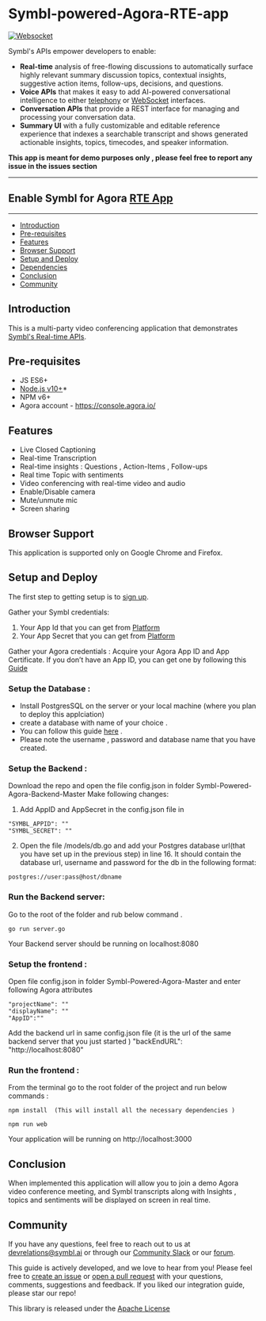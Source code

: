 # Symbl-powered-Agora-RTE-app

[![Websocket](https://img.shields.io/badge/symbl-websocket-brightgreen)](https://docs.symbl.ai/docs/streamingapi/overview/introduction)

Symbl's APIs empower developers to enable: 
- **Real-time** analysis of free-flowing discussions to automatically surface highly relevant summary discussion topics, contextual insights, suggestive action items, follow-ups, decisions, and questions.
- **Voice APIs** that makes it easy to add AI-powered conversational intelligence to either [telephony][telephony] or [WebSocket][websocket] interfaces.
- **Conversation APIs** that provide a REST interface for managing and processing your conversation data.
- **Summary UI** with a fully customizable and editable reference experience that indexes a searchable transcript and shows generated actionable insights, topics, timecodes, and speaker information.

**This app is meant for demo purposes only , please feel free to report any issue in the issues section**

<hr />

## Enable Symbl for Agora [RTE App][agorarte] 

<hr />

 * [Introduction](#introduction)
 * [Pre-requisites](#pre-requisites)
 * [Features](#features)
 * [Browser Support](#browsersupport)
 * [Setup and Deploy](#setupanddeploy)
 * [Dependencies](#dependencies)
 * [Conclusion](#conclusion)
 * [Community](#community)

## Introduction

This is a multi-party video conferencing application that demonstrates [Symbl's Real-time APIs](https://docs.symbl.ai/docs/streamingapi/overview/introduction). 

## Pre-requisites

* JS ES6+
* [Node.js v10+](https://nodejs.org/en/download/)*
* NPM v6+
* Agora account - https://console.agora.io/

## Features
* Live Closed Captioning
* Real-time Transcription
* Real-time insights : Questions , Action-Items , Follow-ups
* Real time Topic with sentiments 
* Video conferencing with real-time video and audio
* Enable/Disable camera
* Mute/unmute mic
* Screen sharing


## Browser Support
This application is supported only on Google Chrome and Firefox.

## Setup and Deploy
The first step to getting setup is to [sign up][signup]. 

Gather your Symbl credentials:
1. Your App Id that you can get from [Platform](https://platform.symbl.ai)
2. Your App Secret that you can get from [Platform](https://platform.symbl.ai)

Gather your Agora credentials :
 Acquire your Agora App ID and App Certificate. If you don’t have an App ID, you can get one by following this [Guide](https://www.agora.io/en/blog/how-to-get-started-with-agora/)

### Setup the Database :

  * Install PostgresSQL on the server or your local machine (where you plan to deploy this applciation)
  * create a database with name of your choice .
  * You can follow this guide [here](https://www.postgresql.org/) .
  * Please note the username , password and database name that you have created. 

### Setup the Backend :

Download the repo and open the file config.json in folder Symbl-Powered-Agora-Backend-Master
Make following changes:

1. Add AppID and AppSecret in the config.json file in 

``` 
"SYMBL_APPID": ""
"SYMBL_SECRET": ""
``` 

2. Open the file /models/db.go and add your Postgres database url(that you have set up in the previous step) in line 16.
It should contain the database url, username and password for the db in the following format:

```
postgres://user:pass@host/dbname
```

### Run the Backend server:

Go to the root of the folder and rub below command .
  
```
go run server.go
```

Your Backend server should be running on localhost:8080

### Setup the frontend :

  Open file config.json in folder Symbl-Powered-Agora-Master and enter following Agora attributes
  
    "projectName": ""
    "displayName": ""
    "AppID":""
    
  
  Add the backend url in same config.json file (it is the url of the same backend server that you just started )
	"backEndURL": "http://localhost:8080"

### Run the frontend :

  From the terminal go to the root folder of the project and run below commands :
    
   
    npm install  (This will install all the necessary dependencies )
 
    npm run web 
    

  Your application will be running on http://localhost:3000



## Conclusion
When implemented this application will allow you to join a demo Agora video conference meeting, and Symbl transcripts along with Insights , topics and sentiments will be displayed on screen in real time. 

## Community

If you have any questions, feel free to reach out to us at devrelations@symbl.ai or through our [Community Slack][slack] or our [forum][developer_community].

This guide is actively developed, and we love to hear from you! Please feel free to [create an issue][issues] or [open a pull request][pulls] with your questions, comments, suggestions and feedback.  If you liked our integration guide, please star our repo!

This library is released under the [Apache License][license]

[license]: LICENSE.txt
[telephony]: https://docs.symbl.ai/docs/telephony/overview/post-api
[websocket]: https://docs.symbl.ai/docs/streamingapi/overview/introduction
[developer_community]: https://community.symbl.ai/?_ga=2.134156042.526040298.1609788827-1505817196.1609788827
[slack]: https://join.slack.com/t/symbldotai/shared_invite/zt-4sic2s11-D3x496pll8UHSJ89cm78CA
[signup]: https://platform.symbl.ai/?_ga=2.63499307.526040298.1609788827-1505817196.1609788827
[issues]: https://github.com/symblai/symbl-for-zoom/issues
[agorarte]: https://appbuilder.agora.io/
[pulls]: https://github.com/symblai/symbl-for-zoom/pulls


